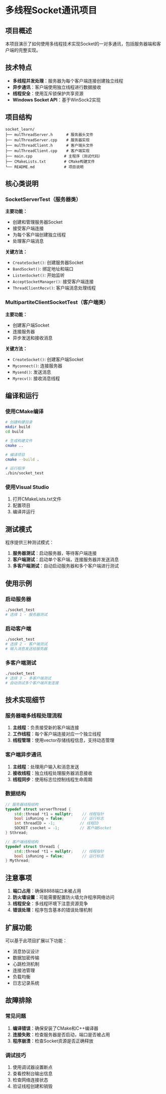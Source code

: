 # 多线程Socket通讯项目

## 项目概述

本项目演示了如何使用多线程技术实现Socket的一对多通讯，包括服务器端和客户端的完整实现。

## 技术特点

- **多线程并发处理**：服务器为每个客户端连接创建独立线程
- **异步通讯**：客户端使用独立线程进行数据接收
- **线程安全**：使用互斥锁保护共享资源
- **Windows Socket API**：基于WinSock2实现

## 项目结构

```
socket_learn/
├── mulThreadServer.h      # 服务器头文件
├── mulThreadServer.cpp    # 服务器实现
├── mulThreadClient.h      # 客户端头文件
├── mulThreadClient.cpp    # 客户端实现
├── main.cpp              # 主程序（测试代码）
├── CMakeLists.txt        # CMake构建文件
└── README.md             # 项目说明
```

## 核心类说明

### SocketServerTest（服务器类）

**主要功能：**
- 创建和管理服务器Socket
- 接受客户端连接
- 为每个客户端创建独立线程
- 处理客户端消息

**关键方法：**
- `CreateSocket()`: 创建服务器Socket
- `BandSocket()`: 绑定地址和端口
- `ListenSocket()`: 开始监听
- `AcceptSocketManager()`: 接受客户端连接
- `ThreadClientRecv()`: 客户端消息处理线程

### MultipartiteClientSocketTest（客户端类）

**主要功能：**
- 创建客户端Socket
- 连接服务器
- 异步发送和接收消息

**关键方法：**
- `CreateSocket()`: 创建客户端Socket
- `Myconnect()`: 连接服务器
- `Mysend()`: 发送消息
- `Myrecv()`: 接收消息线程

## 编译和运行

### 使用CMake编译

```bash
# 创建构建目录
mkdir build
cd build

# 生成构建文件
cmake ..

# 编译项目
cmake --build .

# 运行程序
./bin/socket_test
```

### 使用Visual Studio

1. 打开CMakeLists.txt文件
2. 配置项目
3. 编译并运行

## 测试模式

程序提供三种测试模式：

1. **服务器测试**：启动服务器，等待客户端连接
2. **客户端测试**：启动单个客户端，连接服务器并发送消息
3. **多客户端测试**：自动启动服务器和多个客户端进行测试

## 使用示例

### 启动服务器
```bash
./socket_test
# 选择 1 - 服务器测试
```

### 启动客户端
```bash
./socket_test
# 选择 2 - 客户端测试
# 输入消息发送给服务器
```

### 多客户端测试
```bash
./socket_test
# 选择 3 - 多客户端测试
# 自动测试多个客户端并发连接
```

## 技术实现细节

### 服务器端多线程处理流程

1. **主线程**：负责接受新的客户端连接
2. **工作线程**：每个客户端连接对应一个独立线程
3. **线程管理**：使用vector存储线程信息，支持动态管理

### 客户端异步通讯

1. **主线程**：处理用户输入和消息发送
2. **接收线程**：独立线程处理服务器消息接收
3. **线程同步**：使用标志位控制线程生命周期

### 数据结构

```cpp
// 服务器线程结构
typedef struct serverThread {
    std::thread *t1 = nullptr;    // 线程指针
    bool isRuning = false;        // 运行标志
    int threadID = -1;           // 线程ID
    SOCKET csocket = -1;         // 客户端Socket
} Sthread;

// 客户端线程结构
typedef struct thread1 {
    std::thread *t1 = nullptr;    // 线程指针
    bool isRuning = false;        // 运行标志
} Mythread;
```

## 注意事项

1. **端口占用**：确保8888端口未被占用
2. **防火墙设置**：可能需要配置防火墙允许程序网络访问
3. **线程安全**：多线程环境下注意资源竞争
4. **错误处理**：程序包含基本的错误处理机制

## 扩展功能

可以基于此项目扩展以下功能：

- 消息协议设计
- 数据加密传输
- 心跳检测机制
- 连接池管理
- 负载均衡
- 日志记录系统

## 故障排除

### 常见问题

1. **编译错误**：确保安装了CMake和C++编译器
2. **连接失败**：检查服务器是否启动，端口是否被占用
3. **程序崩溃**：检查Socket资源是否正确释放

### 调试技巧

1. 使用调试器设置断点
2. 查看控制台输出信息
3. 检查网络连接状态
4. 验证线程创建和销毁 